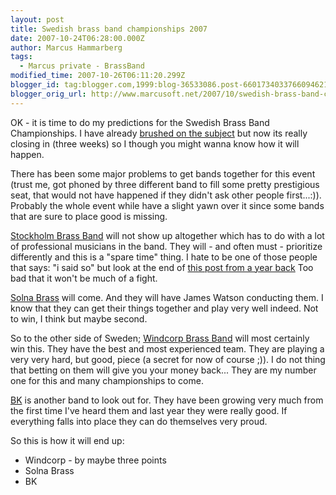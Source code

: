 ```yaml
---
layout: post
title: Swedish brass band championships 2007
date: 2007-10-24T06:28:00.000Z
author: Marcus Hammarberg
tags:
  - Marcus private - BrassBand
modified_time: 2007-10-26T06:11:20.299Z
blogger_id: tag:blogger.com,1999:blog-36533086.post-6601734033766094621
blogger_orig_url: http://www.marcusoft.net/2007/10/swedish-brass-band-championships-2007.html
---
```


OK - it is time to do my predictions for the Swedish Brass Band
Championships. I have already [brushed on the
subject](http://marcushammarberg.blogspot.com/2007/05/gteborg-brass-band-aftermath.html)
but now its really closing in (three weeks) so I though you might wanna
know how it will happen.

There has been some major problems to get bands together for this event
(trust me, got phoned by three different band to fill some pretty
prestigious seat, that would not have happened if they didn't ask other
people first...:)). Probably the whole event while have a slight yawn
over it since some bands that are sure to place good is missing.

[Stockholm Brass Band](http://www.stockholmbrass.se/) will not show up
altogether which has to do with a lot of professional musicians in the
band. They will - and often must - prioritize differently and this is a
"spare time" thing. I hate to be one of those people that says: "i said
so" but look at the end of [this post from a year
back](http://marcushammarberg.blogspot.com/2006/10/swedish-brass-band-championships.html)
Too bad that it won't be much of a fight.

[Solna Brass](http://www.solnabrass.com/) will come. And they will have
James Watson conducting them. I know that they can get their things
together and play very well indeed. Not to win, I think but maybe
second.

So to the other side of Sweden; [Windcorp Brass
Band](http://www.windcorpbrassband.se/) will most certainly win this.
They have the best and most experienced team. They are playing a very
very hard, but good, piece (a secret for now of course ;)). I do not
thing that betting on them will give you your money back... They are my
number one for this and many championships to come.

[BK](http://www.betlehemskyrkan.info/musikkaren/mambo/index.php) is
another band to look out for. They have been growing very much from the
first time I've heard them and last year they were really good. If
everything falls into place they can do themselves very proud.

So this is how it will end up:

- Windcorp - by maybe three points
- Solna Brass
- BK
